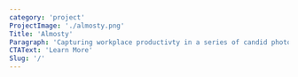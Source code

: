 ```yaml
---
category: 'project'
ProjectImage: './almosty.png'
Title: 'Almosty'
Paragraph: 'Capturing workplace productivty in a series of candid photoshoots.'
CTAText: 'Learn More'
Slug: '/'
---
```

